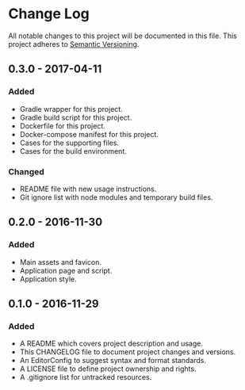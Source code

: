 # Change Log

All notable changes to this project will be documented in this file. This
project adheres to [Semantic Versioning](http://semver.org).

## 0.3.0 - 2017-04-11

### Added

  - Gradle wrapper for this project.
  - Gradle build script for this project.
  - Dockerfile for this project.
  - Docker-compose manifest for this project.
  - Cases for the supporting files.
  - Cases for the build environment.

### Changed

  - README file with new usage instructions.
  - Git ignore list with node modules and temporary build files.

## 0.2.0 - 2016-11-30

### Added

  - Main assets and favicon.
  - Application page and script.
  - Application style.

## 0.1.0 - 2016-11-29

### Added

  - A README which covers project description and usage.
  - This CHANGELOG file to document project changes and versions.
  - An EditorConfig to suggest syntax and format standards.
  - A LICENSE file to define project ownership and rights.
  - A .gitignore list for untracked resources.
